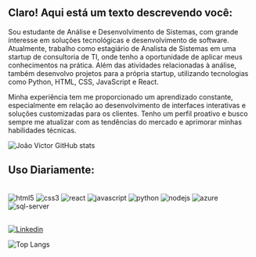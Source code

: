 ## Claro! Aqui está um texto descrevendo você:

Sou estudante de Análise e Desenvolvimento de Sistemas, com grande interesse em soluções tecnológicas e desenvolvimento de software. Atualmente, trabalho como estagiário de Analista de Sistemas em uma startup de consultoria de TI, onde tenho a oportunidade de aplicar meus conhecimentos na prática. Além das atividades relacionadas à análise, também desenvolvo projetos para a própria startup, utilizando tecnologias como Python, HTML, CSS, JavaScript e React.

Minha experiência tem me proporcionado um aprendizado constante, especialmente em relação ao desenvolvimento de interfaces interativas e soluções customizadas para os clientes. Tenho um perfil proativo e busco sempre me atualizar com as tendências do mercado e aprimorar minhas habilidades técnicas.


![João Victor GitHub stats](https://github-readme-stats.vercel.app/api?username=Longhin08&show_icons=true&theme=radical)


## Uso Diariamente:

<div style="display: inline_block"><br/>
    <img align="center" alt="html5" src="https://img.shields.io/badge/HTML5-E34F26?style=for-the-badge&logo=html5&logoColor=white"/>
     <img align="center" alt="css3" src="https://img.shields.io/badge/CSS3-1572B6?style=for-the-badge&logo=css3&logoColor=white"/>
     <img align="center" alt="react" src="https://img.shields.io/badge/React-20232A?style=for-the-badge&logo=react&logoColor=61DAFB"/>
       <img align="center" alt="javascript" src="https://img.shields.io/badge/JavaScript-323330?style=for-the-badge&logo=javascript&logoColor=F7DF1E"/>
       <img align="center" alt="python" src="https://img.shields.io/badge/Python-14354C?style=for-the-badge&logo=python&logoColor=white"/>
        <img align="center" alt="nodejs" src="https://img.shields.io/badge/Node.js-43853D?style=for-the-badge&logo=node.js&logoColor=white"/>
        <img align="center" alt="azure" src="https://img.shields.io/badge/Microsoft_Azure-0089D6?style=for-the-badge&logo=microsoft-azure&logoColor=white"/>
        <img align="center" alt="sql-server" src="https://img.shields.io/badge/Microsoft_SQL_Server-CC2927?style=for-the-badge&logo=microsoft-sql-server&logoColor=white"/>
</div>

##

[![Linkedin](https://img.shields.io/badge/LinkedIn-0077B5?style=for-the-badge&logo=linkedin&logoColor=white)](https://www.linkedin.com/in/jo%C3%A3o-victor-longhin-ramos-50b49922b/)

![Top Langs](https://github-readme-stats.vercel.app/api/top-langs/?username=Longhin08&theme=blue-green)
